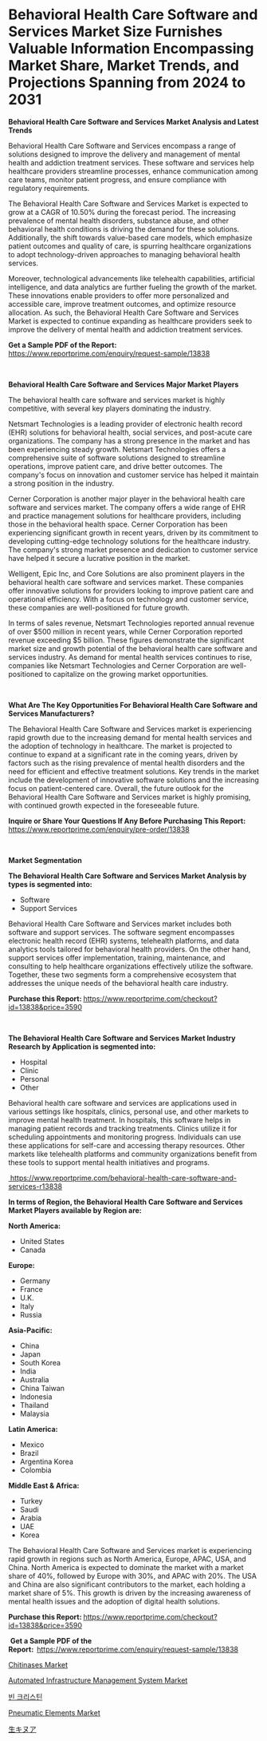 <p><h1>Behavioral Health Care Software and Services Market Size Furnishes Valuable Information Encompassing Market Share, Market Trends, and Projections Spanning from 2024 to 2031</h1></p><p><strong>Behavioral Health Care Software and Services Market Analysis and Latest Trends</strong></p>
<p><p>Behavioral Health Care Software and Services encompass a range of solutions designed to improve the delivery and management of mental health and addiction treatment services. These software and services help healthcare providers streamline processes, enhance communication among care teams, monitor patient progress, and ensure compliance with regulatory requirements.</p><p>The Behavioral Health Care Software and Services Market is expected to grow at a CAGR of 10.50% during the forecast period. The increasing prevalence of mental health disorders, substance abuse, and other behavioral health conditions is driving the demand for these solutions. Additionally, the shift towards value-based care models, which emphasize patient outcomes and quality of care, is spurring healthcare organizations to adopt technology-driven approaches to managing behavioral health services.</p><p>Moreover, technological advancements like telehealth capabilities, artificial intelligence, and data analytics are further fueling the growth of the market. These innovations enable providers to offer more personalized and accessible care, improve treatment outcomes, and optimize resource allocation. As such, the Behavioral Health Care Software and Services Market is expected to continue expanding as healthcare providers seek to improve the delivery of mental health and addiction treatment services.</p></p>
<p><strong>Get a Sample PDF of the Report:&nbsp;</strong> <a href="https://www.reportprime.com/enquiry/request-sample/13838">https://www.reportprime.com/enquiry/request-sample/13838</a></p>
<p>&nbsp;</p>
<p><strong>Behavioral Health Care Software and Services Major Market Players</strong></p>
<p><p>The behavioral health care software and services market is highly competitive, with several key players dominating the industry. </p><p>Netsmart Technologies is a leading provider of electronic health record (EHR) solutions for behavioral health, social services, and post-acute care organizations. The company has a strong presence in the market and has been experiencing steady growth. Netsmart Technologies offers a comprehensive suite of software solutions designed to streamline operations, improve patient care, and drive better outcomes. The company's focus on innovation and customer service has helped it maintain a strong position in the industry.</p><p>Cerner Corporation is another major player in the behavioral health care software and services market. The company offers a wide range of EHR and practice management solutions for healthcare providers, including those in the behavioral health space. Cerner Corporation has been experiencing significant growth in recent years, driven by its commitment to developing cutting-edge technology solutions for the healthcare industry. The company's strong market presence and dedication to customer service have helped it secure a lucrative position in the market.</p><p>Welligent, Epic Inc, and Core Solutions are also prominent players in the behavioral health care software and services market. These companies offer innovative solutions for providers looking to improve patient care and operational efficiency. With a focus on technology and customer service, these companies are well-positioned for future growth.</p><p>In terms of sales revenue, Netsmart Technologies reported annual revenue of over $500 million in recent years, while Cerner Corporation reported revenue exceeding $5 billion. These figures demonstrate the significant market size and growth potential of the behavioral health care software and services industry. As demand for mental health services continues to rise, companies like Netsmart Technologies and Cerner Corporation are well-positioned to capitalize on the growing market opportunities.</p></p>
<p>&nbsp;</p>
<p><strong>What Are The Key Opportunities For Behavioral Health Care Software and Services Manufacturers?</strong></p>
<p><p>The Behavioral Health Care Software and Services market is experiencing rapid growth due to the increasing demand for mental health services and the adoption of technology in healthcare. The market is projected to continue to expand at a significant rate in the coming years, driven by factors such as the rising prevalence of mental health disorders and the need for efficient and effective treatment solutions. Key trends in the market include the development of innovative software solutions and the increasing focus on patient-centered care. Overall, the future outlook for the Behavioral Health Care Software and Services market is highly promising, with continued growth expected in the foreseeable future.</p></p>
<p><strong>Inquire or Share Your Questions If Any Before Purchasing This Report:</strong> <a href="https://www.reportprime.com/enquiry/pre-order/13838">https://www.reportprime.com/enquiry/pre-order/13838</a></p>
<p>&nbsp;</p>
<p><strong>Market Segmentation</strong></p>
<p><strong>The Behavioral Health Care Software and Services Market Analysis by types is segmented into:</strong></p>
<p><ul><li>Software</li><li>Support Services</li></ul></p>
<p><p>Behavioral Health Care Software and Services market includes both software and support services. The software segment encompasses electronic health record (EHR) systems, telehealth platforms, and data analytics tools tailored for behavioral health providers. On the other hand, support services offer implementation, training, maintenance, and consulting to help healthcare organizations effectively utilize the software. Together, these two segments form a comprehensive ecosystem that addresses the unique needs of the behavioral health care industry.</p></p>
<p><strong>Purchase this Report:&nbsp;</strong><a href="https://www.reportprime.com/checkout?id=13838&price=3590">https://www.reportprime.com/checkout?id=13838&price=3590</a></p>
<p>&nbsp;</p>
<p><strong>The Behavioral Health Care Software and Services Market Industry Research by Application is segmented into:</strong></p>
<p><ul><li>Hospital</li><li>Clinic</li><li>Personal</li><li>Other</li></ul></p>
<p><p>Behavioral health care software and services are applications used in various settings like hospitals, clinics, personal use, and other markets to improve mental health treatment. In hospitals, this software helps in managing patient records and tracking treatments. Clinics utilize it for scheduling appointments and monitoring progress. Individuals can use these applications for self-care and accessing therapy resources. Other markets like telehealth platforms and community organizations benefit from these tools to support mental health initiatives and programs.</p></p>
<p><a href="https://www.reportprime.com/behavioral-health-care-software-and-services-r13838">&nbsp;https://www.reportprime.com/behavioral-health-care-software-and-services-r13838</a></p>
<p><strong>In terms of Region, the Behavioral Health Care Software and Services Market Players available by Region are:</strong></p>
<p>
    <p> <strong> North America: </strong>
        <ul>
            <li>United States</li>
            <li>Canada</li>
        </ul>
        </p> 
    <p> <strong> Europe: </strong>
        <ul>
            <li>Germany</li>
            <li>France</li>
            <li>U.K.</li>
            <li>Italy</li>
            <li>Russia</li>
        </ul>
        </p> 
    <p> <strong> Asia-Pacific: </strong>
        <ul>
            <li>China</li>
            <li>Japan</li>
            <li>South Korea</li>
            <li>India</li>
            <li>Australia</li>
            <li>China Taiwan</li>
            <li>Indonesia</li>
            <li>Thailand</li>
            <li>Malaysia</li>
        </ul>
        </p> 
    <p> <strong> Latin America: </strong>
        <ul>
            <li>Mexico</li>
            <li>Brazil</li>
            <li>Argentina Korea</li>
            <li>Colombia</li>
        </ul>
        </p> 
    <p> <strong> Middle East & Africa: </strong>
        <ul>
            <li>Turkey</li>
            <li>Saudi</li>
            <li>Arabia</li>
            <li>UAE</li>
            <li>Korea</li>
        </ul>
    </p>
    </p>
<p><p>The Behavioral Health Care Software and Services market is experiencing rapid growth in regions such as North America, Europe, APAC, USA, and China. North America is expected to dominate the market with a market share of 40%, followed by Europe with 30%, and APAC with 20%. The USA and China are also significant contributors to the market, each holding a market share of 5%. This growth is driven by the increasing awareness of mental health issues and the adoption of digital health solutions.</p></p>
<p><strong>Purchase this Report: </strong><a href="https://www.reportprime.com/checkout?id=13838&price=3590">https://www.reportprime.com/checkout?id=13838&price=3590</a></p>
<p>&nbsp;<strong>Get a Sample PDF of the Report:&nbsp;&nbsp;</strong><a href="https://www.reportprime.com/enquiry/request-sample/13838">https://www.reportprime.com/enquiry/request-sample/13838</a></p>
<p><strong></strong></p>
<p><p><a href="https://issuu.com/reportprime-2/docs/chitinases-market-size-2030.pptx">Chitinases Market</a></p><p><a href="https://github.com/derrinmiltonellis35gcl/Market-Research-Report-List-2/blob/main/automated-infrastructure-management-system-market.md">Automated Infrastructure Management System Market</a></p><p><a href="https://github.com/bunxhcci35271755/Market-Research-Report-List-1/blob/main/894569422845.md">빈 크리스틴</a></p><p><a href="https://summer-dogwood-3e9.notion.site/Pneumatic-Elements-Market-The-Key-To-Successful-Business-Strategy-Forecast-Till-2031-38b954d48f6d47648657ea2376b236ba">Pneumatic Elements Market</a></p><p><a href="https://medium.com/@stevenhuson95/%E7%94%9F%E3%81%AE%E3%82%AD%E3%83%8C%E3%82%A2%E5%B8%82%E5%A0%B4%E3%81%AE%E3%83%A1%E3%83%88%E3%83%AA%E3%83%83%E3%82%AF%E3%82%B9%E3%81%AE%E8%A7%A3%E8%AA%AD-%E5%B8%82%E5%A0%B4%E3%82%B7%E3%82%A7%E3%82%A2-%E3%83%88%E3%83%AC%E3%83%B3%E3%83%89-%E6%88%90%E9%95%B7%E3%83%91%E3%82%BF%E3%83%BC%E3%83%B3-f5e3c2fc0849">生キヌア</a></p></p>